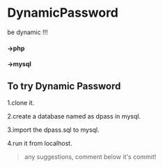# DynamicPassword
be dynamic !!!


#### ->php

#### ->mysql

## To try Dynamic Password

1.clone it.

2.create a database named as dpass in mysql.

3.import the dpass.sql to mysql.

4.run it from localhost.



> any suggestions, comment below it's commit!



